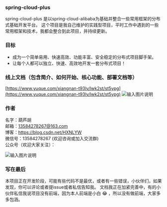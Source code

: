 ###  **spring-cloud-plus** 
spring-cloud-plus 是以spring-cloud-alibaba为基础并整合一些常用框架的分布式基础开发平台。
这个项目是我自己维护的实践型项目，平时工作中遇到的一些常用框架和技术，我都会整合到此项目，并持续更新。
### 目标
- 成为一个简单易用、快速高效、功能丰富、安全稳定的分布式项目脚手架。
- 让每个人都可以独立、快速、高效地开发一套分布式项目！

### 线上文档（包含简介、如何开始、核心功能、部署文档等）

 [https://www.yuque.com/xiangnan-t93lv/lwk2st/st5ypg](https://www.yuque.com/xiangnan-t93lv/lwk2st/st5ypg)
![输入图片说明](https://images.gitee.com/uploads/images/2020/0522/130015_1bf3f63e_4866886.png "屏幕截图.png")

### 作者
名字：葫芦胡  
邮箱：13584278267@163.com  
博客：https://blog.csdn.net/HXNLYW  
微信号：13584278267 (欢迎咨询或加入交流群)  
公众号（欢迎大家关注）：  
   
![输入图片说明](https://images.gitee.com/uploads/images/2020/0720/133531_13198a19_4866886.jpeg "qrcode_for_gh_95adafee4404_258 (2).jpg")

### 写在最后
本项目正在开发阶段，可能有些代码不是最优，或者有一些错误，小伙伴们，如果发现，你可以评论或者提issue或者私信告知我。
文档我正在加紧完善中，有的小伙伴私信我说项目没有前端，因为本人前端是小白 :joy: ，所以没有做前端，大家多多包涵。
